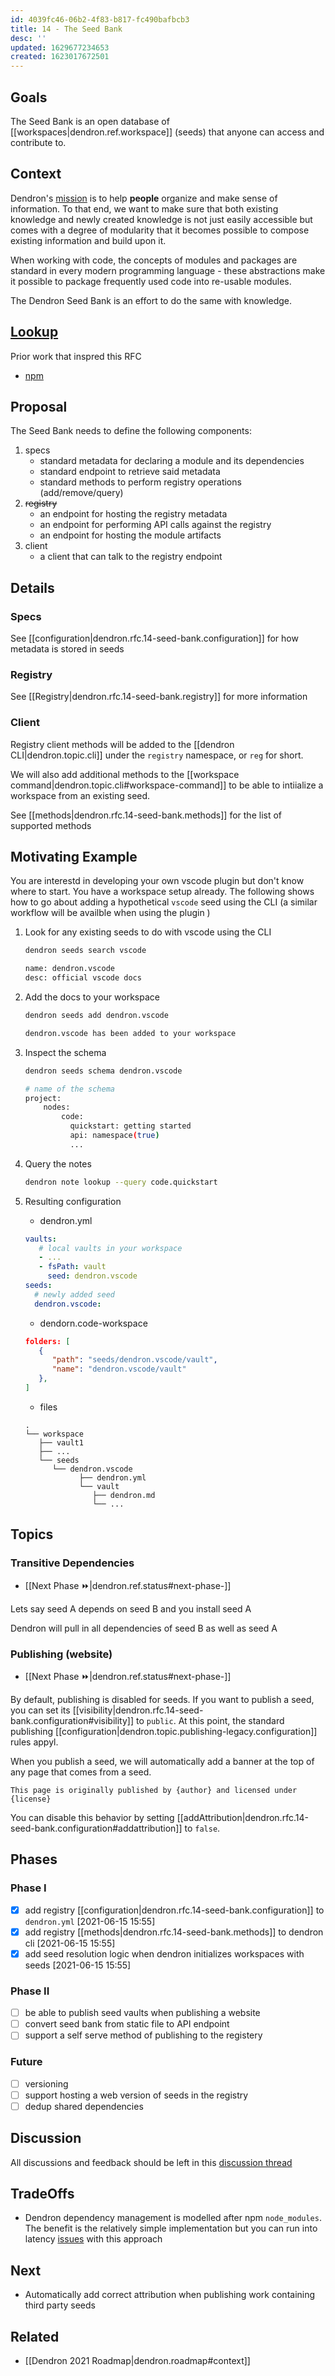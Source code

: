 ```yaml
---
id: 4039fc46-06b2-4f83-b817-fc490bafbcb3
title: 14 - The Seed Bank
desc: ''
updated: 1629677234653
created: 1623017672501
---
```

## Goals

The Seed Bank is an open database of [[workspaces|dendron.ref.workspace]] (seeds) that anyone can access and contribute to. 

## Context

Dendron's [mission](https://handbook.dendron.so/notes/8989a93d-8dde-4a51-bb8d-2aad761c93a1.html) is to help **people** organize and make sense of information. To that end, we want to make sure that both existing knowledge and newly created knowledge is not just easily accessible but comes with a degree of modularity that it becomes possible to compose existing information and build upon it. 

When working with code, the concepts of modules and packages are standard in every modern programming language - these abstractions make it possible to package frequently used code into re-usable modules. 

The Dendron Seed Bank is an effort to do the same with knowledge.

## [Lookup](https://handbook.dendron.so/notes/b89ba854-72fb-4ebc-a8a0-55960b89e9dc.html#lookup)

Prior work that inspred this RFC

- [npm](https://docs.npmjs.com/about-npm)

## Proposal

The Seed Bank needs to define the following components:

1. specs
   - standard metadata for declaring a module and its dependencies
   - standard endpoint to retrieve said metadata
   - standard methods to perform registry operations (add/remove/query)
2. ~~registry~~
   - an endpoint for hosting the registry metadata
   - an endpoint for performing API calls against the registry
   - an endpoint for hosting the module artifacts
3. client
   - a client that can talk to the registry endpoint

## Details

### Specs

See [[configuration|dendron.rfc.14-seed-bank.configuration]] for how metadata is stored in seeds

### Registry

See [[Registry|dendron.rfc.14-seed-bank.registry]] for more information

### Client

Registry client methods will be added to the [[dendron CLI|dendron.topic.cli]] under the `registry` namespace, or `reg` for short. 

We will also add additional methods to the [[workspace command|dendron.topic.cli#workspace-command]] to be able to intiialize a workspace from an existing seed.

See [[methods|dendron.rfc.14-seed-bank.methods]] for the list of supported methods

## Motivating Example

You are interestd in developing your own vscode plugin but don't know where to start. You have a workspace setup already. The following shows how to go about adding a hypothetical `vscode` seed using the CLI (a similar workflow will be availble when using the plugin )

1. Look for any existing seeds to do with vscode using the CLI

   ```sh
   dendron seeds search vscode

   name: dendron.vscode
   desc: official vscode docs
   ```
2. Add the docs to your workspace

   ```sh
   dendron seeds add dendron.vscode

   dendron.vscode has been added to your workspace
   ```
3. Inspect the schema

   ```sh
   dendron seeds schema dendron.vscode

   # name of the schema 
   project:
       nodes:
           code: 
             quickstart: getting started
             api: namespace(true)
             ...
   ```
4. Query the notes
   ```sh
   dendron note lookup --query code.quickstart
   ```
5. Resulting configuration
   - dendron.yml
   ```yml
   vaults:
      # local vaults in your workspace
      - ...
      - fsPath: vault
        seed: dendron.vscode
   seeds:
     # newly added seed
     dendron.vscode:
   ```
   - dendorn.code-workspace
   ```json
   folders: [
      {
         "path": "seeds/dendron.vscode/vault",
         "name": "dendron.vscode/vault"
      },
   ]
   ```
   - files
   ```
   .
   └── workspace
      ├── vault1
      ├── ...
      └── seeds
         └── dendron.vscode
               ├── dendron.yml
               └── vault
                  ├── dendron.md
                  └── ...
   
   ```

## Topics

### Transitive Dependencies

- [[Next Phase ⏩|dendron.ref.status#next-phase-]]

Lets say seed A depends on seed B and you install seed A

Dendron will pull in all dependencies of seed B as well as seed A

### Publishing (website)

- [[Next Phase ⏩|dendron.ref.status#next-phase-]]

By default, publishing is disabled for seeds. If you want to publish a seed, you can set its [[visibility|dendron.rfc.14-seed-bank.configuration#visibility]] to `public`. At this point, the standard publishing [[configuration|dendron.topic.publishing-legacy.configuration]] rules appyl.

When you publish a seed, we will automatically add a banner at the top of any page that comes from a seed.

```
This page is originally published by {author} and licensed under {license}
```

You can disable this behavior by setting [[addAttribution|dendron.rfc.14-seed-bank.configuration#addattribution]] to `false`.

## Phases

### Phase I

- [x] add registry [[configuration|dendron.rfc.14-seed-bank.configuration]] to `dendron.yml` [2021-06-15 15:55]
- [x] add registry [[methods|dendron.rfc.14-seed-bank.methods]] to dendron cli [2021-06-15 15:55]
- [x] add seed resolution logic when dendron initializes workspaces with seeds [2021-06-15 15:55]

### Phase II

- [ ] be able to publish seed vaults when publishing a website
- [ ] convert seed bank from static file to API endpoint
- [ ] support a self serve method of publishing to the registery

### Future

- [ ] versioning
- [ ] support hosting a web version of seeds in the registry
- [ ] dedup shared dependencies

## Discussion

All discussions and feedback should be left in this [discussion thread](https://wiki.dendron.so/notes/4039fc46-06b2-4f83-b817-fc490bafbcb3.html)

## TradeOffs

- Dendron dependency management is modelled after npm `node_modules`. The benefit is the relatively simple implementation but you can run into latency [issues](https://next.yarnpkg.com/features/pnp) with this approach

## Next

- Automatically add correct attribution when publishing work containing third party seeds

## Related

- [[Dendron 2021 Roadmap|dendron.roadmap#context]]

